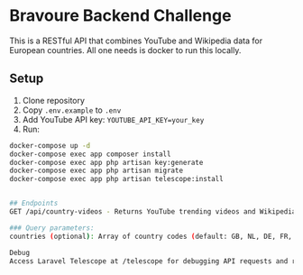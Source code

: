 # Bravoure Backend Challenge

This is a RESTful API that combines YouTube and Wikipedia data for European countries. All one needs is docker to run this locally.

## Setup

1. Clone repository
2. Copy `.env.example` to `.env`
3. Add YouTube API key: `YOUTUBE_API_KEY=your_key`
4. Run:
```bash
docker-compose up -d
docker-compose exec app composer install
docker-compose exec app php artisan key:generate
docker-compose exec app php artisan migrate
docker-compose exec app php artisan telescope:install


## Endpoints
GET /api/country-videos - Returns YouTube trending videos and Wikipedia data for specified European countries.

### Query parameters:
countries (optional): Array of country codes (default: GB, NL, DE, FR, ES, IT, GR)

Debug
Access Laravel Telescope at /telescope for debugging API requests and responses.